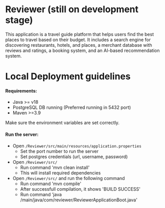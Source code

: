 # Reviewer (still on development stage)
This application is a travel guide platform that helps users find the best places to travel based on their budget. It includes a search engine for discovering restaurants, hotels, and places, a merchant database with reviews and ratings, a booking system, and an AI-based recommendation system.

# Local Deployment guidelines
#### Requirements:
* Java >= v18
* PostgreSQL DB running (Preferred running in 5432 port)
* Maven >=3.9

Make sure the environment variables are set correctly.

#### Run the server:
* Open `/Reviewer/src/main/resources/application.properties`
  * Set the port number to run the server
  * Set postgres credentials (url, username, password)
* Open `/Reviewer/src/`
  * Run command 'mvn clean install'
  * This will install required dependencies
* Open `/Reviewer/src/` and run the following command
  * Run command 'mvn compile'
  * After successfull compilation, it shows 'BUILD SUCCESS'
  * Run command 'java /main/java/com/reviewer/ReviewerApplicationBoot.java'
